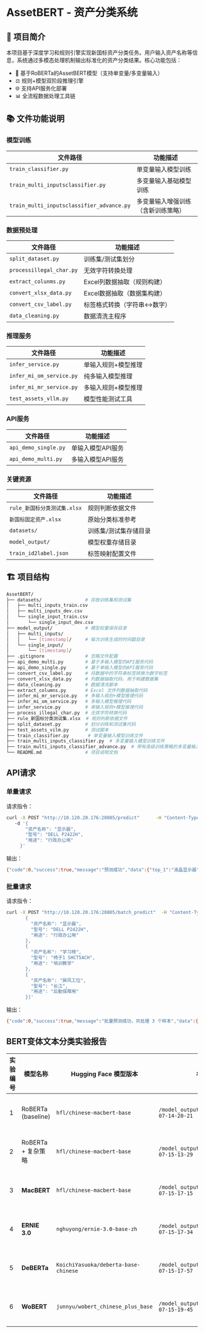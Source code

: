 # AssetBERT - 资产分类系统

## 📜 项目简介
本项目基于深度学习和规则引擎实现新国标资产分类任务。用户输入资产名称等信息，系统通过多模态处理机制输出标准化的资产分类结果。核心功能包括：
- 🧠 基于RoBERTa的AssetBERT模型（支持单变量/多变量输入）
- ⚖️ 规则+模型双阶段推理引擎
- 🌐 支持API服务化部署
- 📊 全流程数据处理工具链

## 📚 文件功能说明

### 模型训练
| 文件路径 | 功能描述 |
|---------|---------|
| `train_classifier.py` | 单变量输入模型训练 |
| `train_multi_inputsclassifier.py` | 多变量输入基础模型训练 |
| `train_multi_inputsclassifier_advance.py` | 多变量输入增强训练（含新训练策略） |

### 数据预处理
| 文件路径 | 功能描述 |
|---------|---------|
| `split_dataset.py` | 训练集/测试集划分 |
| `processillegal_char.py` | 无效字符转换处理 |
| `extract_colunms.py` | Excel列数据抽取（规则构建） |
| `convert_xlsx_data.py` | Excel数据抽取（数据集构建） |
| `convert_csv_label.py` | 标签格式转换（字符串↔数字） |
| `data_cleaning.py` | 数据清洗主程序 |

### 推理服务
| 文件路径 | 功能描述 |
|---------|---------|
| `infer_service.py` | 单输入规则+模型推理 |
| `infer_mi_om_service.py` | 纯多输入模型推理 |
| `infer_mi_mr_service.py` | 多输入规则+模型推理 |
| `test_assets_vllm.py` | 模型性能测试工具 |

### API服务
| 文件路径 | 功能描述 |
|---------|---------|
| `api_demo_single.py` | 单输入模型API服务 |
| `api_demo_multi.py` | 多输入模型API服务 |

### 关键资源
| 文件路径 | 功能描述 |
|---------|---------|
| `rule_新国标分类测试集.xlsx` | 规则判断依据文件 |
| `新国标固定资产.xlsx` | 原始分类标准参考 |
| `datasets/` | 训练集/测试集存储目录 |
| `model_output/` | 模型权重存储目录 |
| `train_id2label.json` | 标签映射配置文件 |

## 🏗️ 项目结构
```bash
AssetBERT/
├── datasets/                # 存放训练集和测试集
│   ├── multi_inputs_train.csv
│   ├── multi_inputs_dev.csv
│   └── single_input_train.csv
│       └── single_input_dev.csv
├── model_output/            # 模型权重保存目录
│   ├── multi_inputs/
│   │   └── [timestamp]/     # 每次训练生成的时间戳目录
│   └── single_input/
│       └── [timestamp]/
├── .gitignore               # 忽略文件配置
├── api_demo_multi.py        # 基于多输入模型的API服务代码
├── api_demo_single.py       # 基于单输入模型的API服务代码
├── convert_csv_label.py     # 将数据中的字符串标签转换为数字标签
├── convert_xlsx_data.py     # 列数据抽取代码，用于构建数据集
├── data_cleaning.py         # 数据清洗脚本
├── extract_columns.py       # Excel 文件列数据抽取代码
├── infer_mi_mr_service.py   # 多输入规则+模型推理代码
├── infer_mi_om_service.py   # 多输入模型推理代码
├── infer_service.py         # 单输入规则+模型推理代码
├── process_illegal_char.py  # 无效字符转换代码
├── rule_新国标分类测试集.xlsx  # 规则判断依据文件
├── split_dataset.py         # 划分训练和测试集代码
├── test_assets_vilm.py      # 测试脚本
├── train_classifier.py       # 单变量输入模型训练文件
├── train_multi_inputs_classifier.py  # 多变量输入模型训练文件
├── train_multi_inputs_classifier_advance.py  # 带有高级训练策略的多变量输入模型训练文件
└── README.md                # 项目说明文档
```

## API请求
### 单量请求
请求指令：
```bash
curl -X POST "http://10.120.20.176:20805/predict"      -H "Content-Type: application/json"   
   -d '{
       "资产名称": "显示器",
       "型号": "DELL P2422H",
       "用途": "行政办公用"
     }'
```
输出：
```bash
{"code":0,"success":true,"message":"预测成功","data":{"top_1":"液晶显示器","top_5":["液晶显示器","其他办公设备","等离子显示器","其他信息化"]}}
```

### 批量请求
请求指令：
```bash
curl -X POST "http://10.120.20.176:20805/batch_predict"  -H "Content-Type: application/json"  -d '[
       {
         "资产名称": "显示器",
         "型号": "DELL P2422H",
         "用途": "行政办公用"
       },
       {
         "资产名称": "学习椅",
         "型号": "椅子1 SHCT5ACH",
         "用途": "培训教学"
       },
       {
         "资产名称": "屏风工位",
         "型号": "长江",
         "用途": "后勤保障用"
       }]'
```
输出：
```bash
{"code":0,"success":true,"message":"批量预测成功，共处理 3 个样本","data":{"results":[{"top_1":"液晶显示器","top_5":["液晶显示器","其他办公设备","等离子显示器","其他信息化设备","其他计算机"]},{"top_1":"教学、实验用桌","top_5":["教学、实验用桌","教学仪器","试验箱及气候环境试验设备","直流电源","其他台、桌类"]},{"top_1":"办公桌","top_5":["办公桌","组合家具","其他家具","会议桌","其他厨卫用具"]}]}}
```

## BERT变体文本分类实验报告
| 实验编号 | 模型名称                     | Hugging Face 模型版本                   | 权重路径                                | 训练策略       | 推理速度 | Top1准确率 | Top5准确率 |
|----------|------------------------------|-----------------------------------------|-----------------------------------------|----------------|----------|------------|------------|
| 1        | RoBERTa (baseline)           | `hfl/chinese-macbert-base`           | `/model_output/multi_inputs/2025-07-14-20-21` | 标准训练       | 正常     | 0.8885     | 0.9505     |
| 2        | RoBERTa + 复杂策略           | `hfl/chinese-macbert-base`           | `/model_output/multi_inputs/2025-07-15-13-29` | 增强策略       | 正常     | 0.8849     | 0.9544     |
| 3        | **MacBERT**                  | `hfl/chinese-macbert-base`              | `/model_output/multi_inputs/2025-07-15-17-15` | 标准训练       | 正常     | 0.8864     | 0.9518     |
| 4        | **ERNIE 3.0**                | `nghuyong/ernie-3.0-base-zh`            | `/model_output/multi_inputs/2025-07-15-17-34` | 标准训练       | 正常     | 0.8862     | 0.9493     |
| 5        | **DeBERTa**                  | `KoichiYasuoka/deberta-base-chinese`    | `/model_output/multi_inputs/2025-07-15-17-57` | 标准训练       | ⚠️ **最慢** | 0.8917     | 0.9533     |
| 6        | **WoBERT**                   | `junnyu/wobert_chinese_plus_base`       | `/model_output/multi_inputs/2025-07-15-19-45` | 标准训练       | 正常     | 0.8875     | 0.9514     |
